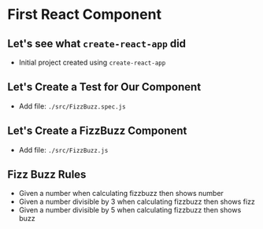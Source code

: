# First React Component

## Let's see what `create-react-app` did

- Initial project created using `create-react-app`

## Let's Create a Test for Our Component

- Add file: `./src/FizzBuzz.spec.js`

## Let's Create a FizzBuzz Component

- Add file: `./src/FizzBuzz.js`

## Fizz Buzz Rules

- Given a number when calculating fizzbuzz then shows number
- Given a number divisible by 3 when calculating fizzbuzz then shows fizz
- Given a number divisible by 5 when calculating fizzbuzz then shows buzz

